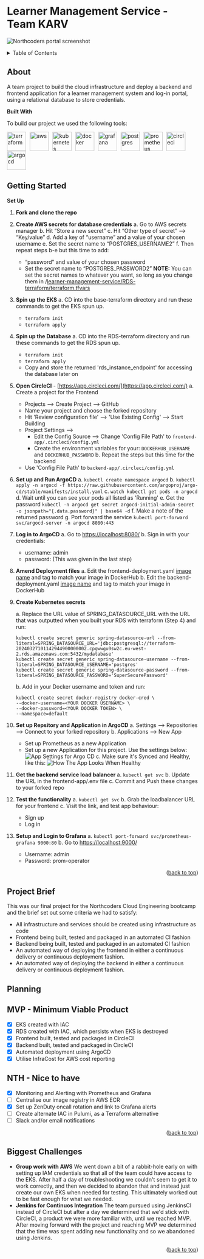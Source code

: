 # Learner Management Service - Team KARV

![Northcoders portal screenshot](/media/app_screenshot.png)

<a name="readme-top"></a>

<!-- TABLE OF CONTENTS -->
<details>
  <summary>Table of Contents</summary>
  <ol>
    <li><a href="#about">About The Project</a>
    <li><a href="#getting-started">Getting Started</a></li>
    <li><a href="#planning">Planning</a></li>
    <li><a href="#biggest-challenges">Biggest Challenges</a></li>
  </ol>
</details>

<!-- ABOUT THE PROJECT -->

## About

A team project to build the cloud infrastructure and deploy a backend and frontend application for a learner management system and log-in portal, using a relational database to store credentials.

**Built With**

To build our project we used the following tools:

<div style="display: flex; flex-wrap: wrap; align-items: center; justify-content: start;">
  <img src="/media/Terraform.svg" alt="terraform" width="50" style="margin-right: 10px;"/>
  <img src="/media/AWS.svg" alt="aws" width="50" style="margin-right: 10px;"/>
  <img src="/media/Kubernetes.svg" alt="kubernetes" width="50" style="margin-right: 10px;"/>
  <img src="/media/Docker.svg" alt="docker" width="50" style="margin-right: 10px;"/>
  <img src="/media/Grafana.svg" alt="grafana" width="50" style="margin-right: 10px;"/>
  <img src="/media/PostgresSQL.svg" alt="postgres" width="50" style="margin-right: 10px;"/>
  <img src="/media/Prometheus.svg" alt="prometheus" width="50" style="margin-right: 10px;"/>
  <img src="/media/CircleCI.svg" alt="circleci" width="50" style="margin-right: 10px;"/>
  <img src="/media/ArgoCD.svg" alt="argocd" width="50" style="margin-right: 10px;"/>
</div>

<!-- GETTING STARTED -->

## Getting Started

**Set Up**

1. **Fork and clone the repo**
2. **Create AWS secrets for database credentials**
   a. Go to AWS secrets manager
   b. Hit “Store a new secret”
   c. Hit “Other type of secret” --> “Key/value”
   d. Add a key of “username” and a value of your chosen username
   e. Set the secret name to “POSTGRES_USERNAME2”
   f. Then repeat steps b-e but this time to add:

   - “password” and value of your chosen password
   - Set the secret name to “POSTGRES_PASSWORD2”
     **NOTE:** You can set the secret names to whatever you want, so long as you change them in /[learner-management-service/RDS-terraform/terraform.tfvars](https://github.com/vnrosu/learner-management-service/blob/f3bbfccf3c75b9000e23e14d6911df2be80814ec/RDS-terraform/terraform.tfvars#L9)

3. **Spin up the EKS**
  a. CD into the base-terraform directory and run these commands to get the EKS spun up.
    - `terraform init`
    - `terraform apply`

4. **Spin up the Database**
  a. CD into the RDS-terraform directory and run these commands to get the RDS spun up.
    - `terraform init`
    - `terraform apply`
    - Copy and store the returned 'rds_instance_endpoint' for accessing the database later on

5. **Open CircleCI** - [https://app.circleci.com/](https://app.circleci.com/)
   a. Create a project for the Frontend
      - Projects --> Create Project --> GitHub
      - Name your project and choose the forked repository
      - Hit 'Review configuration file' --> 'Use Existing Config' --> Start Building
      - Project Settings --> 
          - Edit the Config Source --> Change 'Config File Path' to ```frontend-app/.circleci/config.yml```
          - Create the environment variables for your: `DOCKERHUB_USERNAME` and `DOCKERHUB_PASSWORD`
   b. Repeat the steps but this time for the backend
      - Use 'Config File Path' to ```backend-app/.circleci/config.yml```

6. **Set up and Run ArgoCD**
   a. `kubectl create namespace argocd`
   b. `kubectl apply -n argocd -f https://raw.githubusercontent.com/argoproj/argo-cd/stable/manifests/install.yaml`
   c. `watch kubectl get pods -n argocd`
   d. Wait until you can see your pods all listed as 'Running'
   e. Get the password `kubectl -n argocd get secret argocd-initial-admin-secret -o jsonpath="{.data.password}" | base64 -d`
   f. Make a note of the returned password
   g. Port forward the service `kubectl port-forward svc/argocd-server -n argocd 8080:443`

7. **Log in to ArgoCD**
   a. Go to [https://localhost:8080/](https://localhost:8080/)
   b. Sign in with your credentials:
   - username: admin
   - password: (This was given in the last step)

8. **Amend Deployment files**
   a. Edit the frontend-deployment.yaml [image name](https://github.com/vnrosu/learner-management-service/blob/d594eb03a3297468652448a0c762835bff90d7a3/kubernetes/frontend-deployment.yaml#L17) and tag to match your image in DockerHub
   b. Edit the backend-deployment.yaml [image name](https://github.com/vnrosu/learner-management-service/blob/d594eb03a3297468652448a0c762835bff90d7a3/kubernetes/backend-deployment.yaml#L17C11-L17C49) and tag to match your image in DockerHub

9. **Create Kubernetes secrets**

    a. Replace the URL value of SPRING_DATASOURCE_URL with the URL that was outputted when you built your RDS with terraform (Step 4) and run:
      ```
      kubectl create secret generic spring-datasource-url --from-literal=SPRING_DATASOURCE_URL='jdbc:postgresql://terraform-20240327101142944900000002.cpgwwgu0sw2c.eu-west-2.rds.amazonaws.com:5432/mydatabase'
      kubectl create secret generic spring-datasource-username --from-literal=SPRING_DATASOURCE_USERNAME='postgres'
      kubectl create secret generic spring-datasource-password --from-literal=SPRING_DATASOURCE_PASSWORD='SuperSecurePassword'
      ```

    b. Add in your Docker username and token and run:
      ```
      kubectl create secret docker-registry docker-cred \
      --docker-username=<YOUR DOCKER USERNAME> \
      --docker-password=<YOUR DOCKER TOKEN> \
      --namespace=default
      ```

10. **Set up Repsitory and Application in ArgoCD**
    a. Settings --> Repositories --> Connect to your forked repository
    b. Applications --> New App
      - Set up Prometheus as a new Application
      - Set up a new Application for this project. Use the settings below:
      ![App Settings for Argo CD](/media/Argo-App-Settings.png)
    c. Make sure it's Synced and Healthy, like this:
      ![How The App Looks When Healthy](/media/Argo-Healthy-Synced.png)
      

11. **Get the backend service load balancer**
    a. ```kubectl get svc```
    b. Update the URL in the frontend-app/.env file 
    c. Commit and Push these changes to your forked repo

12. **Test the functionality**
    a. ```kubectl get svc```
    b. Grab the loadbalancer URL for your frontend
    c. Visit the link, and test app behaviour:
    - Sign up
    - Log in

13. **Setup and Login to Grafana**
    a. ```kubectl port-forward svc/prometheus-grafana 9000:80```
    b. Go to [https://localhost:9000/](https://localhost:9000/)
    - Username: admin
    - Password: prom-operator


<p align="right">(<a href="#readme-top">back to top</a>)</p>

<!-- ROADMAP -->

## Project Brief

This was our final project for the Northcoders Cloud Engineering bootcamp and the brief set out some criteria we had to satisfy:

- All infrastructure and services should be created using infrastructure as code
- Frontend being built, tested and packaged in an automated CI fashion
- Backend being built, tested and packaged in an automated CI fashion
- An automated way of deploying the frontend in either a continuous delivery or continuous deployment fashion.
- An automated way of deploying the backend in either a continuous delivery or continuous deployment fashion.

## Planning

## MVP - Minimum Viable Product

- [x] EKS created with IAC
- [x] RDS created with IAC, which persists when EKS is destroyed
- [x] Frontend built, tested and packaged in CircleCI
- [x] Backend built, tested and packaged in CircleCI
- [x] Automated deployment using ArgoCD
- [x] Utilise InfraCost for AWS cost reporting

## NTH - Nice to have

- [X] Monitoring and Alerting with Prometheus and Grafana
- [ ] Centralise our image registry in AWS ECR
- [X] Set up ZenDuty oncall rotation and link to Grafana alerts
- [ ] Create alternate IAC in Pulumi, as a Terraform alternative
- [ ] Slack and/or email notifications

<p align="right">(<a href="#readme-top">back to top</a>)</p>

## Biggest Challenges

- **Group work with AWS**
  We went down a bit of a rabbit-hole early on with setting up IAM credentials so that all of the team could have access to the EKS. After half a day of troubleshooting we couldn't seem to get it to work correctly, and then we decided to abandon that and instead just create our own EKS when needed for testing. This ultimately worked out to be fast enough for what we needed.
- **Jenkins for Continuos Integration**
  The team pursued using JenkinsCI instead of CircleCI but after a day we determined that we'd stick with CircleCI, a product we were more familiar with, until we reached MVP. After moving forward with the project and reaching MVP we determined that the time was spent adding new functionality and so we abandoned using Jenkins.

<p align="right">(<a href="#readme-top">back to top</a>)</p>
